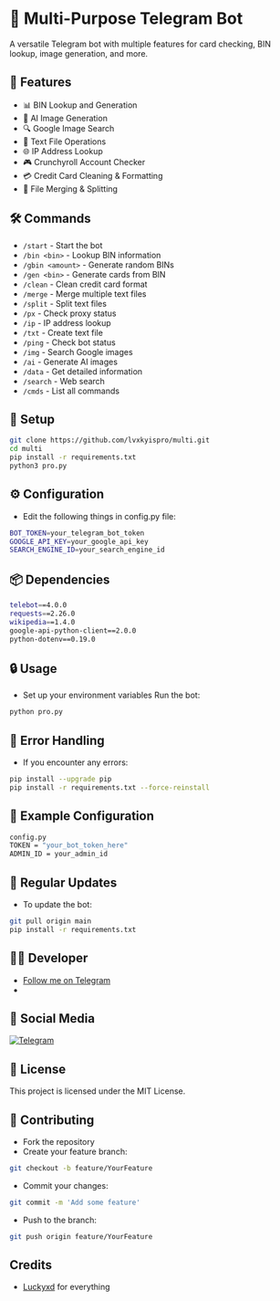# 🤖 Multi-Purpose Telegram Bot

A versatile Telegram bot with multiple features for card checking, BIN lookup, image generation, and more.

## 🌟 Features

- 📊 BIN Lookup and Generation
- 🎨 AI Image Generation
- 🔍 Google Image Search
- 📝 Text File Operations
- 🌐 IP Address Lookup
- 🎮 Crunchyroll Account Checker
- 💳 Credit Card Cleaning & Formatting
- 🔄 File Merging & Splitting

## 🛠️ Commands

- `/start` - Start the bot
- `/bin <bin>` - Lookup BIN information
- `/gbin <amount>` - Generate random BINs
- `/gen <bin>` - Generate cards from BIN
- `/clean` - Clean credit card format
- `/merge` - Merge multiple text files
- `/split` - Split text files
- `/px` - Check proxy status
- `/ip` - IP address lookup
- `/txt` - Create text file
- `/ping` - Check bot status
- `/img` - Search Google images
- `/ai` - Generate AI images
- `/data` - Get detailed information
- `/search` - Web search
- `/cmds` - List all commands

## 🚀 Setup 

```bash
git clone https://github.com/lvxkyispro/multi.git
cd multi
pip install -r requirements.txt
python3 pro.py
```
## ⚙️ Configuration

- Edit the following things in config.py file:
```bash
BOT_TOKEN=your_telegram_bot_token
GOOGLE_API_KEY=your_google_api_key
SEARCH_ENGINE_ID=your_search_engine_id
```
## 📦 Dependencies
```bash
telebot==4.0.0
requests==2.26.0
wikipedia==1.4.0
google-api-python-client==2.0.0
python-dotenv==0.19.0
```
## 🔒 Usage

- Set up your environment variables
Run the bot:
```bash
python pro.py
```
## 🚨 Error Handling

- If you encounter any errors:
```bash
pip install --upgrade pip
pip install -r requirements.txt --force-reinstall
```
## 📝 Example Configuration
```bash
config.py
TOKEN = "your_bot_token_here"
ADMIN_ID = your_admin_id
```
## 🔄 Regular Updates

- To update the bot:
```bash
git pull origin main
pip install -r requirements.txt
```
## 👨‍💻 Developer
- [Follow me on Telegram](https://t.me/kiltes)
- [telegram]: https://t.me/santinochat
## 📱 Social Media
[![Telegram](https://img.shields.io/badge/Telegram-2CA5E0?style=flat&logo=telegram&logoColor=white)](https://t.me/kiltes)


## 📝 License

This project is licensed under the MIT License.

## 🤝 Contributing

- Fork the repository
- Create your feature branch:
```bash
git checkout -b feature/YourFeature
```
- Commit your changes:
```bash
git commit -m 'Add some feature'
```
- Push to the branch:
```bash
git push origin feature/YourFeature
```

## Credits 
- [Luckyxd](https://t.me/kiltes) for everything

